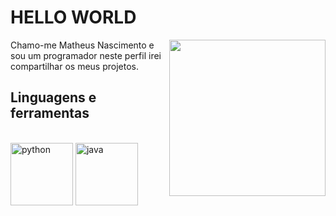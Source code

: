<h1> HELLO WORLD</h1>
<img align= "right" width= "250" src= "https://pa1.narvii.com/6580/8098c6e9207376889eeb0532d9f5a0723c4d73f5_hq.gif"/>

Chamo-me Matheus Nascimento e sou um programador neste perfil irei compartilhar os meus projetos.

<h2>Linguagens e ferramentas</h2>
</div>
<div style="display: inline_block"><br>
  
  <img align="center" alt="python" height="100" width="100" src="https://github.com/Matheus-dev58/Matheus-dev58/blob/main/project/IMG/python.png">
  <img align="center" alt="java" height="100" width="100" src="https://github.com/Matheus-dev58/Matheus-dev58/blob/main/project/IMG/java.png">

  
</div>
 



